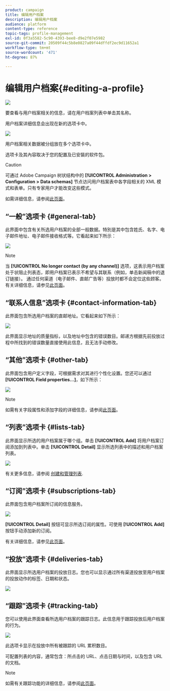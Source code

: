 ```yaml
---
product: campaign
title: 编辑用户档案
description: 编辑用户档案
audience: platform
content-type: reference
topic-tags: profile-management
exl-id: 0f3a5582-5c90-4393-bee8-d9e2f07e5982
source-git-commit: 20509f44c5b8e0827a09f44dffdf2ec9d11652a1
workflow-type: tm+mt
source-wordcount: '471'
ht-degree: 87%

---
```


# 编辑用户档案{#editing-a-profile}

![](../../assets/common.svg)

要查看与用户档案相关的信息，请在用户档案列表中单击其名称。

用户档案详细信息会出现在新的选项卡中。

![](assets/s_user_recipient_edit.png)

用户档案相关数据被分组放在多个选项卡中。

选项卡及其內容取决于您的配置及已安裝的软件包。

>[!CAUTION]
>
>可通过 Adobe Campaign 树状结构中的 **[!UICONTROL Administration > Configuration > Data schemas]** 节点访问用户档案表中各字段相关的 XML 模式和表单。只有专家用户才能改变这些模式。
>
>如需详细信息，请参阅[此页面](../../configuration/using/about-schema-edition.md)。

## “一般”选项卡 {#general-tab}

此界面中包含有关所选用户档案的全部一般数据。特別是其中包含姓氏、名字、电子邮件地址、电子邮件接收格式等。它看起来如下所示：

![](assets/s_ncs_user_profile_general_tab.png)

>[!NOTE]
>
>当 **[!UICONTROL No longer contact (by any channel)]** 选项，这表示用户档案处于状阻止列表态，即用户档案已表示不希望与其联系（例如，单击新闻稿中的退订链接）。 通过任何渠道（电子邮件、直邮广告等）投放时都不会定位这些顾客。有关详细信息，请参见[此页面](../../delivery/using/understanding-quarantine-management.md)。

## “联系人信息”选项卡 {#contact-information-tab}

此界面包含所选用户档案的直邮地址。它看起来如下所示：

![](assets/s_ncs_user_profile_details_tab.png)

此界面显示地址的质量指标，以及地址中包含的错误数目。邮递方根据先前投放过程中所找到的错误数量直接使用此信息，且无法手动修改。

## “其他”选项卡 {#other-tab}

此界面包含用户定义字段，可根据需求对其进行个性化设置。您还可以通过 **[!UICONTROL Field properties...]**，如下所示：

![](assets/s_ncs_user_profile_others_tab.png)

>[!NOTE]
>
>如需有关字段属性和添加字段的详细信息，请参阅[此页面](../../configuration/using/new-field-wizard.md)。

## “列表”选项卡 {#lists-tab}

此界面显示所选的用户档案属于哪个组。单击 **[!UICONTROL Add]** 将用户档案订阅添加到列表中。单击 **[!UICONTROL Detail]** 显示所选列表中的描述和用户档案列表。

![](assets/s_ncs_user_profile_groups_tab_details.png)

有关更多信息，请参阅 [创建和管理列表](../../platform/using/creating-and-managing-lists.md).

## “订阅”选项卡 {#subscriptions-tab}

此界面包含用户档案所订阅的信息服务。

![](assets/s_ncs_user_profile_subscript_tab_details.png)

**[!UICONTROL Detail]** 按钮可显示所选订阅的属性。可使用 **[!UICONTROL Add]** 按钮手动添加新的订阅。

有关详细信息，请参见[此页面](../../delivery/using/managing-subscriptions.md)。

## “投放”选项卡 {#deliveries-tab}

此界面显示所选用户档案的投放日志。您也可以显示通过所有渠道投放至用户档案的投放动作的标签、日期和状态。

![](assets/s_ncs_user_profile_delivery_tab.png)

## “跟踪”选项卡 {#tracking-tab}

您可以使用此界面查看所选用户档案的跟踪日志。此信息用于跟踪投放后用户档案的行为。

![](assets/s_ncs_user_profile_tracking_tab.png)

此选项卡显示在投放中所有被跟踪的 URL 累积数目。

可配置列表的内容，通常包含：所点击的 URL、点击日期与时间，以及包含 URL 的文档。

>[!NOTE]
>
>如需有关跟踪功能的详细信息，请参阅[此页面](../../delivery/using/delivery-dashboard.md)。
